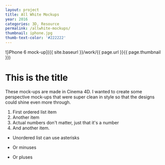 ```yaml
---
layout: project
title: All White Mockups
year: 2016
categories: 3D, Resource
permalink: /allwhite-mockups/
thumbnail: iphone.jpg
thumb-text-color: '#222222'
---
```


![iPhone 6 mock-up]({{ site.baseurl }}/work/{{ page.url }}{{ page.thumbnail }})

# This is the title

These mock-ups are made in Cinema 4D. I wanted to create some perspective mock-ups that were super clean in style so that the designs could shine even more through.

1. First ordered list item
2. Another item
1. Actual numbers don't matter, just that it's a number
4. And another item.

* Unordered list can use asterisks
- Or minuses
+ Or pluses
